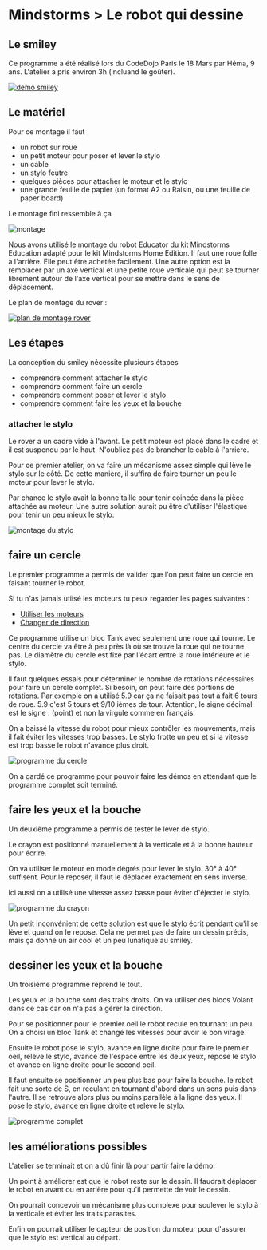 # Mindstorms > Le robot qui dessine

## Le smiley

Ce programme a été réalisé lors du CodeDojo Paris le 18 Mars par Héma, 9 ans.
L'atelier a pris environ 3h (incluand le goûter).

[![demo smiley](images/cover-video-demo.png)](https://youtu.be/tMF2DQbEH64)



## Le matériel

Pour ce montage il faut

- un robot sur roue
- un petit moteur pour poser et lever le stylo
- un cable
- un stylo feutre
- quelques pièces pour attacher le moteur et le stylo
- une grande feuille de papier (un format A2 ou Raisin, ou une feuille de paper board)

Le montage fini ressemble à ça

![montage](images/montage.jpg)

Nous avons utilisé le montage du robot Educator du kit Mindstorms Education adapté pour le kit Mindstorms Home Edition. Il faut une roue folle à l'arrière. Elle peut être achetée facilement. Une autre option est la remplacer par un axe vertical et une petite roue verticale qui peut se tourner librement autour de l'axe vertical pour se mettre dans le sens de déplacement.

Le plan de montage du rover :

[![plan de montage rover](images/montage-rover.png)](http://robotsquare.com/wp-content/uploads/2013/10/45544_educator.pdf)



## Les étapes

La conception du smiley nécessite plusieurs étapes

- comprendre comment attacher le stylo
- comprendre comment faire un cercle
- comprendre comment poser et lever le stylo
- comprendre comment faire les yeux et la bouche


### attacher le stylo

Le rover a un cadre vide à l'avant. Le petit moteur est placé dans le cadre et il est suspendu par le haut. N'oubliez pas de brancher le cable à l'arrière.

Pour ce premier atelier, on va faire un mécanisme assez simple qui lève le stylo sur le côté. De cette manière, il suffira de faire tourner un peu le moteur pour lever le stylo.

Par chance le stylo avait la bonne taille pour tenir coincée dans la pièce attachée au moteur. Une autre solution aurait pu être d'utiliser l'élastique pour tenir un peu mieux le stylo.


![montage du stylo](images/montage-stylo.png)




## faire un cercle

Le premier programme a permis de valider que l'on peut faire un cercle en faisant tourner le robot.

Si tu n'as jamais utiisé les moteurs tu peux regarder les pages suivantes :

- [Utiliser les moteurs](../bases/moteurs/les_moteurs.md)
- [Changer de direction](../vehicules/changer_de_direction.md)


Ce programme utilise un bloc Tank avec seulement une roue qui tourne. Le centre du cercle va être à peu près là où se trouve la roue qui ne tourne pas.
Le diamètre du cercle est fixé par l'écart entre la roue intérieure et le stylo.

Il faut quelques essais pour déterminer le nombre de rotations nécessaires pour faire un cercle complet. Si besoin, on peut faire des portions de rotations. Par exemple on a utilisé 5.9 car ça ne faisait pas tout à fait 6 tours de roue. 5.9 c'est 5 tours et 9/10 ièmes de tour. Attention, le signe décimal est le signe . (point) et non la virgule comme en français.

On a baissé la vitesse du robot pour mieux contrôler les mouvements, mais il fait éviter les vitesses trop basses. Le stylo frotte un peu et si la vitesse est trop basse le robot n'avance plus droit.

![programme du cercle](images/cercle.png)

On a gardé ce programme pour pouvoir faire les démos en attendant que le programme complet soit terminé.

## faire les yeux et la bouche

Un deuxième programme a permis de tester le lever de stylo.

Le crayon est positionné manuellement à la verticale et à la bonne hauteur pour écrire.

On va utiliser le moteur en mode dégrés pour lever le stylo. 30° à 40° suffisent.
Pour le reposer, il faut le déplacer exactement en sens inverse.

Ici aussi on a utilisé une vitesse assez basse pour éviter d'éjecter le stylo.

![programme du crayon](images/crayon.png)

Un petit inconvénient de cette solution est que le stylo écrit pendant qu'il se lève et quand on le repose. Celà ne permet pas de faire un dessin précis, mais ça donné un air cool et un peu lunatique au smiley.

## dessiner les yeux et la bouche

Un troisième programme reprend le tout.

Les yeux et la bouche sont des traits droits. On va utiliser des blocs Volant dans ce cas car on n'a pas à gérer la direction.

Pour se positionner pour le premier oeil le robot recule en tournant un peu. On a choisi un bloc Tank et changé les vitesses pour avoir le bon virage.

Ensuite le robot pose le stylo, avance en ligne droite pour faire le premier oeil, relève le stylo, avance de l'espace entre les deux yeux, repose le stylo et avance en ligne droite pour le second oeil.

Il faut ensuite se positionner un peu plus bas pour faire la bouche. le robot fait une sorte de S, en reculant en tournant d'abord dans un sens puis dans l'autre. Il se retrouve alors plus ou moins parallèle à la ligne des yeux. Il pose le stylo, avance en ligne droite et relève le stylo.

![programme complet](images/programme.png)


## les améliorations possibles

L'atelier se terminait et on a dû finir là pour partir faire la démo.

Un point à améliorer est que le robot reste sur le dessin. Il faudrait déplacer le robot en avant ou en arrière pour qu'il permette de voir le dessin.

On pourrait concevoir un mécanisme plus complexe pour soulever le stylo à la verticale et éviter les traits parasites.

Enfin on pourrait utiliser le capteur de position du moteur pour d'assurer que le stylo est vertical au départ.
